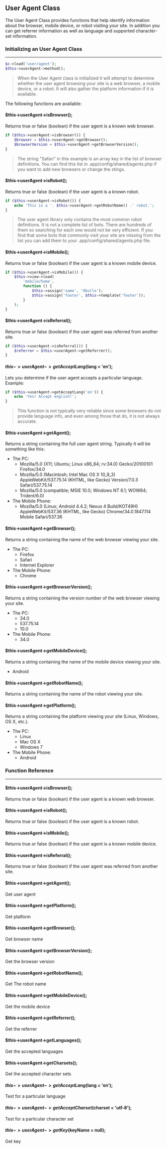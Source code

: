
## User Agent Class

The User Agent Class provides functions that help identify information about the browser, mobile device, or robot visiting your site. In addition you can get referrer information as well as language and supported character-set information.

### Initializing an User Agent Class

------

```php
$c->load('user/agent');
$this->userAgent->method();
```
<blockquote>When the User Agent class is initialized it will attempt to determine whether the user agent browsing your site is a web browser, a mobile device, or a robot. It will also gather the platform information if it is available.</blockquote>

The following functions are available:

#### $this->userAgent->isBrowser();

Returns true or false (boolean) if the user agent is a known web browser.

```php
if ($this->userAgent->isBrowser()) {
    $browser = $this->userAgent->getBrowser();
    $browserVersion = $this->userAgent->getBrowserVersion();
}
```

<blockquote>The string "Safari" in this example is an array key in the list of browser definitions. You can find this list in .app/config/shared/agents.php if you want to add new browsers or change the stings.</blockquote>

#### $this->userAgent->isRobot();

Returns true or false (boolean) if the user agent is a known robot.

```php
if ($this->userAgent->isRobot()) {
    echo 'This is a '. $this->userAgent->getRobotName() .' robot.';
}
```

<blockquote>The user agent library only contains the most common robot definitions. It is not a complete list of bots. There are hundreds of them so searching for each one would not be very efficient. If you find that some bots that commonly visit your site are missing from the list you can add them to your .app/config/shared/agents.php file.</blockquote>

#### $this->userAgent->isMobile();

Returns true or false (boolean) if the user agent is a known mobile device.

```php
if ($this->userAgent->isMobile()) {
    $this->view->load(
        'mobile/home',
        function () {
            $this->assign('name', 'Obullo');
            $this->assign('footer', $this->template('footer'));
        }
    );
}
```

#### $this->userAgent->isReferral();

Returns true or false (boolean) if the user agent was referred from another site.

```php
if ($this->userAgent->isReferral()) {
    $referrer = $this->userAgent->getReferrer();
}
```

#### $this->userAgent->getAcceptLang($lang = 'en');

Lets you determine if the user agent accepts a particular language. Example:

```php
if ($this->userAgent->getAcceptLang('en')) {
    echo 'Yes! Accept english!';
}
```
<blockquote>This function is not typically very reliable since some browsers do not provide language info, and even among those that do, it is not always accurate.</blockquote>


#### $this->userAgent->getAgent();

Returns a string containing the full user agent string. Typically it will be something like this:

* The PC:
    * Mozilla/5.0 (X11; Ubuntu; Linux x86_64; rv:34.0) Gecko/20100101 Firefox/34.0
    * Mozilla/5.0 (Macintosh; Intel Mac OS X 10_9_3) AppleWebKit/537.75.14 (KHTML, like Gecko) Version/7.0.3 Safari/537.75.14
    * Mozilla/5.0 (compatible; MSIE 10.0; Windows NT 6.1; WOW64; Trident/6.0)
* The Mobile Phone:
    * Mozilla/5.0 (Linux; Android 4.4.2; Nexus 4 Build/KOT49H) AppleWebKit/537.36 (KHTML, like Gecko) Chrome/34.0.1847.114 Mobile Safari/537.36

#### $this->userAgent->getBrowser();

Returns a string containing the name of the web browser viewing your site.

* The PC:
    * Firefox
    * Safari
    * Internet Explorer
* The Mobile Phone:
    * Chrome

#### $this->userAgent->getBrowserVersion();

Returns a string containing the version number of the web browser viewing your site.

* The PC:
    * 34.0
    * 537.75.14
    * 10.0
* The Mobile Phone:
    * 34.0

#### $this->userAgent->getMobileDevice();

Returns a string containing the name of the mobile device viewing your site.

* Android

#### $this->userAgent->getRobotName();

Returns a string containing the name of the robot viewing your site.

#### $this->userAgent->getPlatform();

Returns a string containing the platform viewing your site (Linux, Windows, OS X, etc.).

* The PC:
    * Linux
    * Mac OS X
    * Windows 7
* The Mobile Phone:
    * Android

### Function Reference

------

#### $this->userAgent->isBrowser();

Returns true or false (boolean) if the user agent is a known web browser.

#### $this->userAgent->isRobot();

Returns true or false (boolean) if the user agent is a known robot.

#### $this->userAgent->isMobile();

Returns true or false (boolean) if the user agent is a known mobile device.

#### $this->userAgent->isReferral();

Returns true or false (boolean) if the user agent was referred from another site.

#### $this->userAgent->getAgent();

Get user agent

#### $this->userAgent->getPlatform();

Get platform

#### $this->userAgent->getBrowser();

Get browser name

#### $this->userAgent->getBrowserVersion();

Get the browser version

#### $this->userAgent->getRobotName();

Get The robot name

#### $this->userAgent->getMobileDevice();

Get the mobile device

#### $this->userAgent->getReferrer();

Get the referrer

#### $this->userAgent->getLanguages();

Get the accepted languages

#### $this->userAgent->getCharsets();

Get the accepted character sets

#### $this->userAgent->getAcceptLang($lang = 'en');

Test for a particular language

#### $this->userAgent->getAcceptCharset($charset = 'utf-8');

Test for a particular character set

#### $this->userAgent->getKey($keyName = null);

Get key